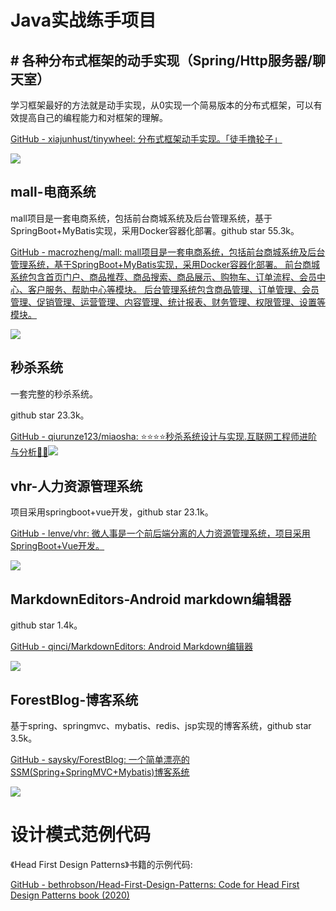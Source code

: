 # Java实战练手项目

## # 各种分布式框架的动手实现（Spring/Http服务器/聊天室）

学习框架最好的方法就是动手实现，从0实现一个简易版本的分布式框架，可以有效提高自己的编程能力和对框架的理解。

[GitHub - xiajunhust/tinywheel: 分布式框架动手实现。「徒手撸轮子」](https://github.com/xiajunhust/tinywheel)

![](/Users/xiajun/Library/Application%20Support/marktext/images/2022-04-29-09-45-55-image.png)

## mall-电商系统

mall项目是一套电商系统，包括前台商城系统及后台管理系统，基于SpringBoot+MyBatis实现，采用Docker容器化部署。github star 55.3k。

[GitHub - macrozheng/mall: mall项目是一套电商系统，包括前台商城系统及后台管理系统，基于SpringBoot+MyBatis实现，采用Docker容器化部署。 前台商城系统包含首页门户、商品推荐、商品搜索、商品展示、购物车、订单流程、会员中心、客户服务、帮助中心等模块。 后台管理系统包含商品管理、订单管理、会员管理、促销管理、运营管理、内容管理、统计报表、财务管理、权限管理、设置等模块。](https://github.com/macrozheng/mall)

![](https://cdn.nlark.com/yuque/0/2022/png/640636/1641631795696-17905c46-2541-4b56-ac9e-0d9904eebd6e.png)

## 秒杀系统

一套完整的秒杀系统。

github star 23.3k。

[GitHub - qiurunze123/miaosha: ⭐⭐⭐⭐秒杀系统设计与实现.互联网工程师进阶与分析🙋🐓](https://github.com/qiurunze123/miaosha)![](https://cdn.nlark.com/yuque/0/2022/png/640636/1641631850285-77534cb7-a0d9-4273-a79b-ad085b28b92a.png)

## vhr-人力资源管理系统

项目采用springboot+vue开发，github star 23.1k。

[GitHub - lenve/vhr: 微人事是一个前后端分离的人力资源管理系统，项目采用SpringBoot+Vue开发。](https://github.com/lenve/vhr)

![](https://cdn.nlark.com/yuque/0/2022/png/640636/1641631915164-16d65f89-695b-41a9-b97b-fcc5d23f1ca5.png)

## MarkdownEditors-Android markdown编辑器

github star 1.4k。

[GitHub - qinci/MarkdownEditors: Android Markdown编辑器](https://github.com/qinci/MarkdownEditors)

![](https://cdn.nlark.com/yuque/0/2022/png/640636/1641632006468-d0519025-8564-4acc-8824-28eee7198ef2.png)

## ForestBlog-博客系统

基于spring、springmvc、mybatis、redis、jsp实现的博客系统，github star 3.5k。

[GitHub - saysky/ForestBlog: 一个简单漂亮的SSM(Spring+SpringMVC+Mybatis)博客系统](https://github.com/saysky/ForestBlog)

![](https://cdn.nlark.com/yuque/0/2022/png/640636/1641632062887-840b229c-aa4e-49fd-81ad-9c21463d238a.png)

# 设计模式范例代码

《Head First Design Patterns》书籍的示例代码:

[GitHub - bethrobson/Head-First-Design-Patterns: Code for Head First Design Patterns book (2020)](https://github.com/bethrobson/Head-First-Design-Patterns)



